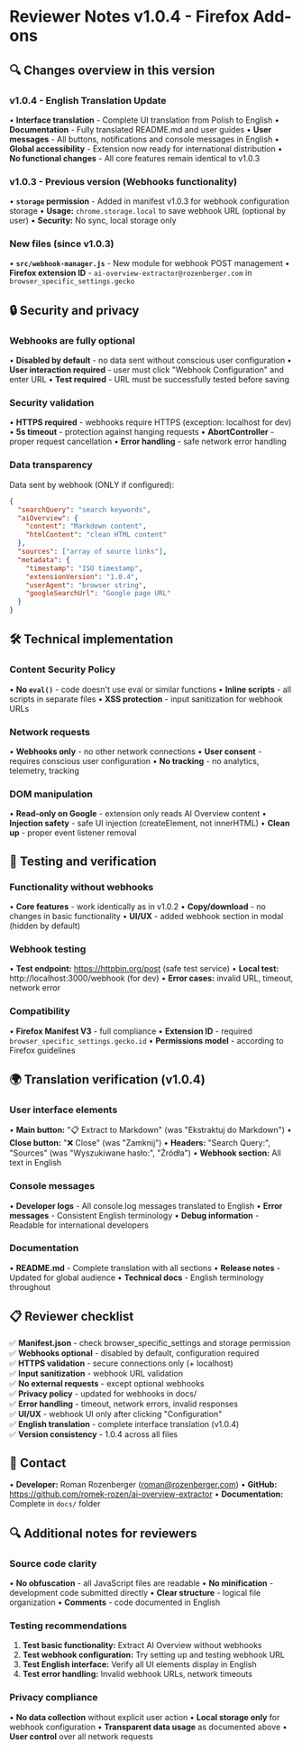 # Reviewer Notes v1.0.4 - Firefox Add-ons

## 🔍 Changes overview in this version

### v1.0.4 - English Translation Update
• **Interface translation** - Complete UI translation from Polish to English
• **Documentation** - Fully translated README.md and user guides
• **User messages** - All buttons, notifications and console messages in English
• **Global accessibility** - Extension now ready for international distribution
• **No functional changes** - All core features remain identical to v1.0.3

### v1.0.3 - Previous version (Webhooks functionality)
• **`storage` permission** - Added in manifest v1.0.3 for webhook configuration storage
• **Usage:** `chrome.storage.local` to save webhook URL (optional by user)
• **Security:** No sync, local storage only

### New files (since v1.0.3)
• **`src/webhook-manager.js`** - New module for webhook POST management
• **Firefox extension ID** - `ai-overview-extractor@rozenberger.com` in `browser_specific_settings.gecko`

## 🔒 Security and privacy

### Webhooks are fully optional
• **Disabled by default** - no data sent without conscious user configuration
• **User interaction required** - user must click "Webhook Configuration" and enter URL
• **Test required** - URL must be successfully tested before saving

### Security validation
• **HTTPS required** - webhooks require HTTPS (exception: localhost for dev)
• **5s timeout** - protection against hanging requests
• **AbortController** - proper request cancellation
• **Error handling** - safe network error handling

### Data transparency
Data sent by webhook (ONLY if configured):
```json
{
  "searchQuery": "search keywords",
  "aiOverview": {
    "content": "Markdown content", 
    "htmlContent": "clean HTML content"
  },
  "sources": ["array of source links"],
  "metadata": {
    "timestamp": "ISO timestamp",
    "extensionVersion": "1.0.4",
    "userAgent": "browser string",
    "googleSearchUrl": "Google page URL"
  }
}
```

## 🛠️ Technical implementation

### Content Security Policy
• **No `eval()`** - code doesn't use eval or similar functions
• **Inline scripts** - all scripts in separate files
• **XSS protection** - input sanitization for webhook URLs

### Network requests
• **Webhooks only** - no other network connections
• **User consent** - requires conscious user configuration
• **No tracking** - no analytics, telemetry, tracking

### DOM manipulation
• **Read-only on Google** - extension only reads AI Overview content
• **Injection safety** - safe UI injection (createElement, not innerHTML)
• **Clean up** - proper event listener removal

## 🧪 Testing and verification

### Functionality without webhooks
• **Core features** - work identically as in v1.0.2
• **Copy/download** - no changes in basic functionality
• **UI/UX** - added webhook section in modal (hidden by default)

### Webhook testing
• **Test endpoint:** https://httpbin.org/post (safe test service)
• **Local test:** http://localhost:3000/webhook (for dev)
• **Error cases:** invalid URL, timeout, network error

### Compatibility
• **Firefox Manifest V3** - full compliance
• **Extension ID** - required `browser_specific_settings.gecko.id`
• **Permissions model** - according to Firefox guidelines

## 🌍 Translation verification (v1.0.4)

### User interface elements
• **Main button:** "📋 Extract to Markdown" (was "Ekstraktuj do Markdown")
• **Close button:** "❌ Close" (was "Zamknij")
• **Headers:** "Search Query:", "Sources" (was "Wyszukiwane hasło:", "Źródła")
• **Webhook section:** All text in English

### Console messages
• **Developer logs** - All console.log messages translated to English
• **Error messages** - Consistent English terminology
• **Debug information** - Readable for international developers

### Documentation
• **README.md** - Complete translation with all sections
• **Release notes** - Updated for global audience
• **Technical docs** - English terminology throughout

## 📋 Reviewer checklist

✅ **Manifest.json** - check browser_specific_settings and storage permission  
✅ **Webhooks optional** - disabled by default, configuration required  
✅ **HTTPS validation** - secure connections only (+ localhost)  
✅ **Input sanitization** - webhook URL validation  
✅ **No external requests** - except optional webhooks  
✅ **Privacy policy** - updated for webhooks in docs/  
✅ **Error handling** - timeout, network errors, invalid responses  
✅ **UI/UX** - webhook UI only after clicking "Configuration"  
✅ **English translation** - complete interface translation (v1.0.4)  
✅ **Version consistency** - 1.0.4 across all files  

## 📧 Contact
• **Developer:** Roman Rozenberger (roman@rozenberger.com)
• **GitHub:** https://github.com/romek-rozen/ai-overview-extractor
• **Documentation:** Complete in `docs/` folder

## 🔍 Additional notes for reviewers

### Source code clarity
• **No obfuscation** - all JavaScript files are readable
• **No minification** - development code submitted directly
• **Clear structure** - logical file organization
• **Comments** - code documented in English

### Testing recommendations
1. **Test basic functionality:** Extract AI Overview without webhooks
2. **Test webhook configuration:** Try setting up and testing webhook URL
3. **Test English interface:** Verify all UI elements display in English
4. **Test error handling:** Invalid webhook URLs, network timeouts

### Privacy compliance
• **No data collection** without explicit user action
• **Local storage only** for webhook configuration
• **Transparent data usage** as documented above
• **User control** over all network requests
